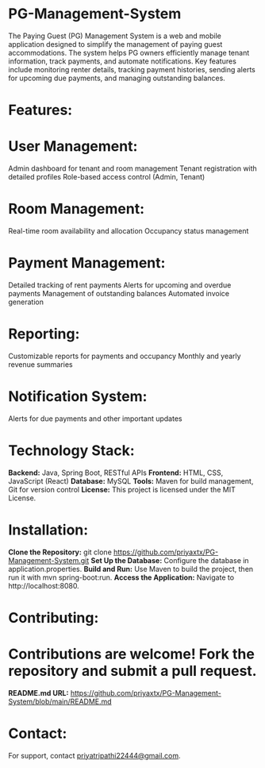 # PG-Management-System
The Paying Guest (PG) Management System is a web and mobile application designed to simplify the management of paying guest accommodations. The system helps PG owners efficiently manage tenant information, track payments, and automate notifications. Key features include monitoring renter details, tracking payment histories, sending alerts for upcoming due payments, and managing outstanding balances.

# Features:

# User Management:
Admin dashboard for tenant and room management
Tenant registration with detailed profiles
Role-based access control (Admin, Tenant)

# Room Management:
Real-time room availability and allocation
Occupancy status management

# Payment Management:
Detailed tracking of rent payments
Alerts for upcoming and overdue payments
Management of outstanding balances
Automated invoice generation

# Reporting:
Customizable reports for payments and occupancy
Monthly and yearly revenue summaries

# Notification System:
Alerts for due payments and other important updates

# Technology Stack:

**Backend:** Java, Spring Boot, RESTful APIs
**Frontend:** HTML, CSS, JavaScript (React)
**Database:** MySQL 
**Tools:** Maven for build management, Git for version control
**License:** This project is licensed under the MIT License.

# Installation:
**Clone the Repository:** git clone https://github.com/priyaxtx/PG-Management-System.git
**Set Up the Database:** Configure the database in application.properties.
**Build and Run:** Use Maven to build the project, then run it with mvn spring-boot:run.
**Access the Application:** Navigate to http://localhost:8080.

# Contributing:
# Contributions are welcome! Fork the repository and submit a pull request.

**README.md URL:** https://github.com/priyaxtx/PG-Management-System/blob/main/README.md
# Contact:
For support, contact priyatripathi22444@gmail.com.

